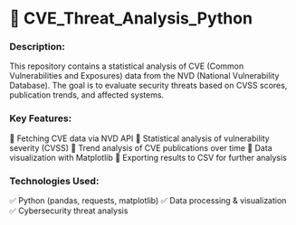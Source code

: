# 📌 CVE_Threat_Analysis_Python
### Description:
This repository contains a statistical analysis of CVE (Common Vulnerabilities and Exposures) data from the NVD (National Vulnerability Database). The goal is to evaluate security threats based on CVSS scores, publication trends, and affected systems.

### Key Features:
🔹 Fetching CVE data via NVD API
🔹 Statistical analysis of vulnerability severity (CVSS)
🔹 Trend analysis of CVE publications over time
🔹 Data visualization with Matplotlib
🔹 Exporting results to CSV for further analysis

### Technologies Used:
✅ Python (pandas, requests, matplotlib)
✅ Data processing & visualization
✅ Cybersecurity threat analysis
